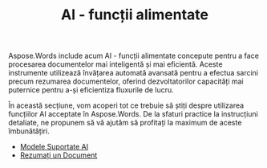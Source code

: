 ﻿---
title: AI - funcții alimentate
second_title: Aspose.Words Pentru Python via .NET
articleTitle: AI - funcții alimentate
linktitle: AI - funcții alimentate
type: docs
weight: 35
description: "Aspose.Words pentru Python introduce instrumente alimentate de AI, cum ar fi rezumarea documentelor, pentru a spori eficiența. Aflați cum să utilizați AI - funcții alimentate cu sfaturi și îndrumări detaliate."
url: /ro/python-net/ai-powered-features/
timestamp: 2024-11-26-12-00-00
---

Aspose.Words include acum AI - funcții alimentate concepute pentru a face procesarea documentelor mai inteligentă și mai eficientă. Aceste instrumente utilizează învățarea automată avansată pentru a efectua sarcini precum rezumarea documentelor, oferind dezvoltatorilor capacități mai puternice pentru a-și eficientiza fluxurile de lucru.

În această secțiune, vom acoperi tot ce trebuie să știți despre utilizarea funcțiilor AI acceptate în Aspose.Words. De la sfaturi practice la instrucțiuni detaliate, ne propunem să vă ajutăm să profitați la maximum de aceste îmbunătățiri.

* [Modele Suportate AI ](/words/python-net/supported-ai-models/)
* [Rezumați un Document](/words/python-net/summarize-a-document/)
